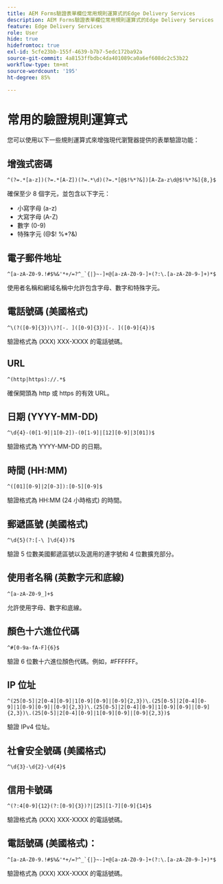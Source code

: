 ```yaml
---
title: AEM Forms驗證表單欄位常用規則運算式的Edge Delivery Services
description: AEM Forms驗證表單欄位常用規則運算式的Edge Delivery Services
feature: Edge Delivery Services
role: User
hide: true
hidefromtoc: true
exl-id: 5cfe23bb-155f-4639-b7b7-5edc172ba92a
source-git-commit: 4a8153ffbdbc4da401089ca0a6ef608dc2c53b22
workflow-type: tm+mt
source-wordcount: '195'
ht-degree: 85%

---
```


# 常用的驗證規則運算式

您可以使用以下一些規則運算式來增強現代瀏覽器提供的表單驗證功能：

## 增強式密碼

```regex
^(?=.*[a-z])(?=.*[A-Z])(?=.*\d)(?=.*[@$!%*?&])[A-Za-z\d@$!%*?&]{8,}$
```

確保至少 8 個字元，並包含以下字元：

* 小寫字母 (a-z)
* 大寫字母 (A-Z)
* 數字 (0-9)
* 特殊字元 (@$! %*?&amp;)


## 電子郵件地址


```regex
^[a-zA-Z0-9.!#$%&'*+/=?^_`{|}~-]+@[a-zA-Z0-9-]+(?:\.[a-zA-Z0-9-]+)*$
```

使用者名稱和網域名稱中允許包含字母、數字和特殊字元。


## 電話號碼 (美國格式)

```regex
^\(?([0-9]{3})\)?[-. ]([0-9]{3})[-. ]([0-9]{4})$
```

驗證格式為 (XXX) XXX-XXXX 的電話號碼。



## URL

```regex
^(http|https)://.*$
```

確保開頭為 http 或 https 的有效 URL。



## 日期 (YYYY-MM-DD)

```regex
^\d{4}-(0[1-9]|1[0-2])-(0[1-9]|[12][0-9]|3[01])$
```

驗證格式為 YYYY-MM-DD 的日期。


## 時間 (HH:MM)

```regex
^([01][0-9]|2[0-3]):[0-5][0-9]$
```

驗證格式為 HH:MM (24 小時格式) 的時間。


## 郵遞區號 (美國格式)

```regex
^\d{5}(?:[-\ ]\d{4})?$
```

驗證 5 位數美國郵遞區號以及選用的連字號和 4 位數擴充部分。


## 使用者名稱 (英數字元和底線)

```regex
^[a-zA-Z0-9_]+$
```

允許使用字母、數字和底線。


## 顏色十六進位代碼

```regex
^#[0-9a-fA-F]{6}$
```

驗證 6 位數十六進位顏色代碼。例如，#FFFFFF。


## IP 位址

```regex
^(25[0-5]|2[0-4][0-9]|1[0-9][0-9]|[0-9]{2,3})\.(25[0-5]|2[0-4][0-9]|1[0-9][0-9]|[0-9]{2,3})\.(25[0-5]|2[0-4][0-9]|1[0-9][0-9]|[0-9]{2,3})\.(25[0-5]|2[0-4][0-9]|1[0-9][0-9]|[0-9]{2,3})$
```

驗證 IPv4 位址。



## 社會安全號碼 (美國格式)

```regex
^\d{3}-\d{2}-\d{4}$
```



## 信用卡號碼

```regex
^(?:4[0-9]{12}(?:[0-9]{3})?|[25][1-7][0-9]{14}$
```

驗證格式為 (XXX) XXX-XXXX 的電話號碼。



## 電話號碼 (美國格式)：

```regex
^[a-zA-Z0-9.!#$%&'*+/=?^_`{|}~-]+@[a-zA-Z0-9-]+(?:\.[a-zA-Z0-9-]+)*$
```

驗證格式為 (XXX) XXX-XXXX 的電話號碼。
